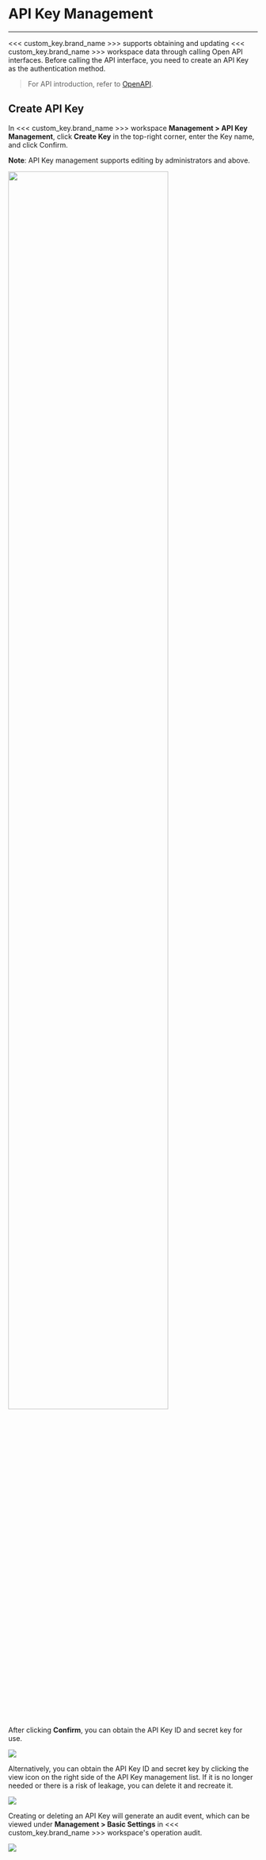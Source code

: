 # API Key Management
---

<<< custom_key.brand_name >>> supports obtaining and updating <<< custom_key.brand_name >>> workspace data through calling Open API interfaces. Before calling the API interface, you need to create an API Key as the authentication method.

> For API introduction, refer to [OpenAPI](../../management/api-key/open-api.md).


## Create API Key

In <<< custom_key.brand_name >>> workspace **Management > API Key Management**, click **Create Key** in the top-right corner, enter the Key name, and click Confirm.

**Note**: API Key management supports editing by administrators and above.

<img src="../img/3_apikey_1.png" width="80%" >

After clicking **Confirm**, you can obtain the API Key ID and secret key for use.

![](../img/3_apikey_2.png)

Alternatively, you can obtain the API Key ID and secret key by clicking the view icon on the right side of the API Key management list. If it is no longer needed or there is a risk of leakage, you can delete it and recreate it.

![](../img/3.apikey_3.png)

Creating or deleting an API Key will generate an audit event, which can be viewed under **Management > Basic Settings** in <<< custom_key.brand_name >>> workspace's operation audit.

![](../img/3.apikey_4.png)